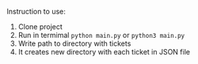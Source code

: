 Instruction to use:

1. Clone project
2. Run in termimal `python main.py` or `python3 main.py`
3. Write path to directory with tickets
4. It creates new directory with each ticket in JSON file